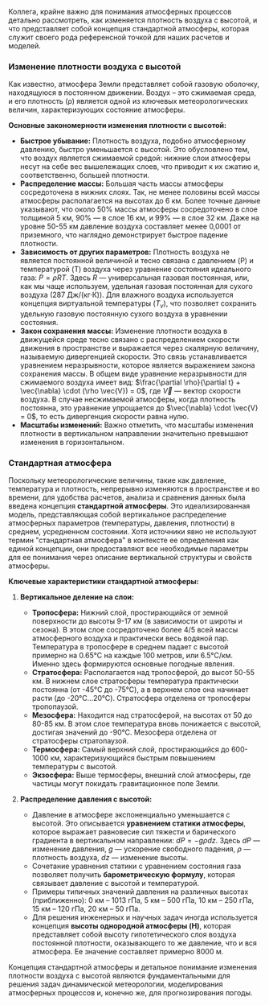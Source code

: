 Коллега, крайне важно для понимания атмосферных процессов детально рассмотреть, как изменяется плотность воздуха с высотой, и что представляет собой концепция стандартной атмосферы, которая служит своего рода референсной точкой для наших расчетов и моделей.

### Изменение плотности воздуха с высотой

Как известно, атмосфера Земли представляет собой газовую оболочку, находящуюся в постоянном движении. Воздух – это сжимаемая среда, и его плотность (ρ) является одной из ключевых метеорологических величин, характеризующих состояние атмосферы.

**Основные закономерности изменения плотности с высотой:**

* **Быстрое убывание:** Плотность воздуха, подобно атмосферному давлению, быстро уменьшается с высотой. Это обусловлено тем, что воздух является сжимаемой средой: нижние слои атмосферы несут на себе вес вышележащих слоев, что приводит к их сжатию и, соответственно, большей плотности.
* **Распределение массы:** Большая часть массы атмосферы сосредоточена в нижних слоях. Так, не менее половины всей массы атмосферы располагается на высотах до 6 км. Более точные данные указывают, что около 50% массы атмосферы сосредоточено в слое толщиной 5 км, 90% — в слое 16 км, и 99% — в слое 32 км. Даже на уровне 50-55 км давление воздуха составляет менее 0,0001 от приземного, что наглядно демонстрирует быстрое падение плотности.
* **Зависимость от других параметров:** Плотность воздуха не является постоянной величиной и тесно связана с давлением (P) и температурой (T) воздуха через уравнение состояния идеального газа: $P = \rho RT$. Здесь $R$ — универсальная газовая постоянная, или, как мы чаще используем, удельная газовая постоянная для сухого воздуха (287 Дж/(кг·К)). Для влажного воздуха используется концепция виртуальной температуры ($T_v$), что позволяет сохранить удельную газовую постоянную сухого воздуха в уравнении состояния.
* **Закон сохранения массы:** Изменение плотности воздуха в движущейся среде тесно связано с распределением скорости движения в пространстве и выражается через скалярную величину, называемую дивергенцией скорости. Это связь устанавливается уравнением неразрывности, которое является выражением закона сохранения массы. В общем виде уравнение неразрывности для сжимаемого воздуха имеет вид: $\frac{\partial \rho}{\partial t} + \vec{\nabla} \cdot (\rho \vec{V}) = 0$, где $\vec{V}$ — вектор скорости воздуха. В случае несжимаемой атмосферы, когда плотность постоянна, это уравнение упрощается до $\vec{\nabla} \cdot \vec{V} = 0$, то есть дивергенция скорости равна нулю.
* **Масштабы изменений:** Важно отметить, что масштабы изменения плотности в вертикальном направлении значительно превышают изменения в горизонтальном.

### Стандартная атмосфера

Поскольку метеорологические величины, такие как давление, температура и плотность, непрерывно изменяются в пространстве и во времени, для удобства расчетов, анализа и сравнения данных была введена концепция **стандартной атмосферы**. Это идеализированная модель, представляющая собой вертикальное распределение атмосферных параметров (температуры, давления, плотности) в среднем, усредненном состоянии. Хотя источники явно не используют термин "стандартная атмосфера" в контексте ее определения как единой концепции, они предоставляют все необходимые параметры для ее понимания через описание вертикальной структуры и свойств атмосферы.

**Ключевые характеристики стандартной атмосферы:**

1. **Вертикальное деление на слои:**
    * **Тропосфера:** Нижний слой, простирающийся от земной поверхности до высоты 9-17 км (в зависимости от широты и сезона). В этом слое сосредоточено более 4/5 всей массы атмосферного воздуха и практически весь водяной пар. Температура в тропосфере в среднем падает с высотой примерно на 0.65°C на каждые 100 метров, или 6.5°C/км. Именно здесь формируются основные погодные явления.
    * **Стратосфера:** Располагается над тропосферой, до высот 50-55 км. В нижнем слое стратосферы температура практически постоянна (от -45°C до -75°C), а в верхнем слое она начинает расти (до -20°C...20°C). Стратосфера отделена от тропосферы тропопаузой.
    * **Мезосфера:** Находится над стратосферой, на высотах от 50 до 80-85 км. В этом слое температура вновь понижается с высотой, достигая значений до -90°C. Мезосфера отделена от стратосферы стратопаузой.
    * **Термосфера:** Самый верхний слой, простирающийся до 600-1000 км, характеризующийся быстрым повышением температуры с высотой.
    * **Экзосфера:** Выше термосферы, внешний слой атмосферы, где частицы могут покидать гравитационное поле Земли.

2. **Распределение давления с высотой:**
    * Давление в атмосфере экспоненциально уменьшается с высотой. Это описывается **уравнением статики атмосферы**, которое выражает равновесие сил тяжести и барического градиента в вертикальном направлении: $dP = -g\rho dz$. Здесь $dP$ — изменение давления, $g$ — ускорение свободного падения, $\rho$ — плотность воздуха, $dz$ — изменение высоты.
    * Сочетание уравнения статики с уравнением состояния газа позволяет получить **барометрическую формулу**, которая связывает давление с высотой и температурой.
    * Примеры типичных значений давления на различных высотах (приближенно): 0 км – 1013 гПа, 5 км – 500 гПа, 10 км – 250 гПа, 15 км – 120 гПа, 20 км – 50 гПа.
    * Для решения инженерных и научных задач иногда используется концепция **высоты однородной атмосферы (H)**, которая представляет собой высоту гипотетического слоя воздуха постоянной плотности, оказывающего то же давление, что и вся атмосфера. Ее значение составляет примерно 8000 м.

Концепция стандартной атмосферы и детальное понимание изменения плотности воздуха с высотой являются фундаментальными для решения задач динамической метеорологии, моделирования атмосферных процессов и, конечно же, для прогнозирования погоды.
